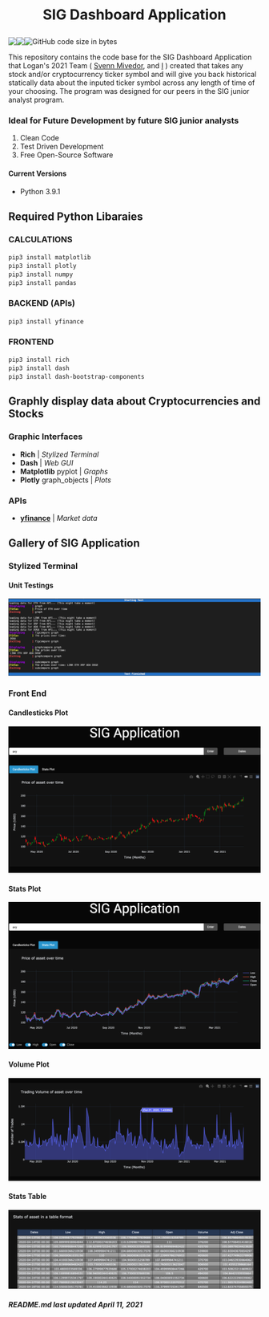 # <p align="center"> SIG Dashboard Application

<p align="center" style="display: flex;" >
<img src="https://visitor-badge.glitch.me/badge?page_id=tyleradammartinez.SIG-Dashboard-Application" />
<img src="https://img.shields.io/npm/l/express" />
<img alt="GitHub code size in bytes" src="https://img.shields.io/github/languages/code-size/tyleradammartinez/SIG-Dashboard-Application" />
</p>

This repository contains the code base for the SIG Dashboard Application that Logan's 2021 Team ( <a alt="Svenn Mivedor's Github profile" href="https://github.com/svennm">Svenn Mivedor</a>, and <a alt="Tyler Adam Martinez Github profile" href="https://github.com/TylerAdamMartinez">I</a> ) created that takes any stock and/or cryptocurrency ticker symbol and will give you back historical statically data about the inputed ticker symbol across any length of time of your choosing. The program was designed for our peers in the SIG junior analyst program.

### Ideal for Future Development by future SIG junior analysts

1. Clean Code 
2. Test Driven Development
3. Free Open-Source Software

#### Current Versions
* Python 3.9.1

## Required Python Libaraies

### CALCULATIONS
`pip3 install matplotlib` <br>
`pip3 install plotly` <br>
`pip3 install numpy` <br>
`pip3 install pandas` <br>

### BACKEND (APIs)
`pip3 install yfinance` <br>

### FRONTEND
`pip3 install rich` <br>
`pip3 install dash` <br>
`pip3 install dash-bootstrap-components` <br>


## Graphly display data about Cryptocurrencies and Stocks
### Graphic Interfaces
* **Rich** | *Stylized Terminal* 
* **Dash** | *Web GUI*
* **Matplotlib** pyplot | *Graphs*
* **Plotly** graph_objects | *Plots*
### APIs
* **[yfinance](https://pypi.org/project/yfinance/ "pypi yfinance Project Page")** | *Market data*


## Gallery of SIG Application

### Stylized Terminal

#### Unit Testings
![Stylized Terminal](Gallery/Stylized%20Terminal.png)

### Front End 

#### Candlesticks Plot
![Candlesticks Plot](Gallery/SIG-Application(Front-End)-Candlesticks-Plot.png)

#### Stats Plot
![Stats Plot](Gallery/SIG-Application(Front-End)-Stats-Plot.png)

#### Volume Plot
![Volume Plot](Gallery/SIG-Application(Front-End)-Volume-Plot.png)

#### Stats Table
![Stats Table](Gallery/SIG-Application(Front-End)-Stats-Table.png)

##### README.md last updated April 11, 2021

